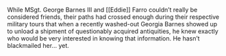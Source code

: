 While MSgt. George Barnes III and [[Eddie]] Farro couldn’t really be considered friends, their paths had crossed enough during their respective military tours that when a recently washed-out Georgia Barnes showed up to unload a shipment of questionably acquired antiquities, he knew exactly who would be very interested in knowing that information. He hasn’t blackmailed her… yet.